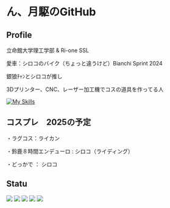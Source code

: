 # ん、月駆のGitHub

## Profile

立命館大学理工学部 & Ri-one SSL

愛車：シロコのバイク（ちょっと違うけど）Bianchi Sprint 2024 

銀狼ﾁｬﾝとシロコが推し

3Dプリンター、CNC、レーザー加工機でコスの道具を作ってる人

[![My Skills](https://skillicons.dev/icons?i=autocad,blender,c,cs,cpp,html)](https://skillicons.dev)

## コスプレ　2025の予定

・ラグコス：ライカン

・鈴鹿８時間エンデューロ : シロコ（ライディング）

・どっかで ： シロコ

## Statu
![](http://github-profile-summary-cards.vercel.app/api/cards/profile-details?username=Tsukigake&theme=nord_dark)
![](http://github-profile-summary-cards.vercel.app/api/cards/repos-per-language?username=Tsukigake&theme=nord_dark)
![](http://github-profile-summary-cards.vercel.app/api/cards/most-commit-language?username=Tsukigake&theme=nord_dark)
![](http://github-profile-summary-cards.vercel.app/api/cards/stats?username=Tsukigake&theme=nord_dark)
![](http://github-profile-summary-cards.vercel.app/api/cards/productive-time?username=Tsukigake&theme=nord_dark&utcOffset=9)

